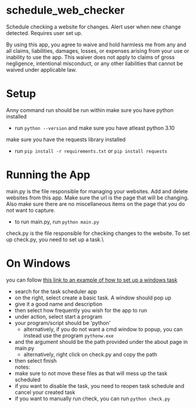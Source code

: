 # schedule_web_checker
Schedule checking a website for changes. Alert user when new change detected. Requires user set up. 

By using this app, you agree to waive and hold harmless me from any and all claims, liabilities, damages, losses, or expenses arising from your use or inability to use the app. This waiver does not apply to claims of gross negligence, intentional misconduct, or any other liabilities that cannot be waived under applicable law.


# Setup
Anny command run should be run within 
make sure you have python installed
- run `python --version` and make sure you have atleast python 3.10

make sure you have the requests library installed
- run  `pip install -r requirements.txt` or `pip install requests`

# Running the App 
main.py is the file responsible for managing your websites. Add and delete websites from this app. Make sure the url is the page that will be changing. Also make sure there are no miscellaneous items on the page that you do not want to capture. 
* to run main.py, run `python main.py`

check.py is the file responsible for checking changes to the website. To set up check.py, you need to set up a task.\
# On Windows
you can follow [this link to an example of how to set up a windows task](https://community.esri.com/t5/python-documents/schedule-a-python-script-using-windows-task/ta-p/915861)
* search for the task scheduler app
* on the right, select create a basic task. A window should pop up
* give it a good name and description
* then select how frequently you wish for the app to run
* under action, select start a program
* your program/script should be 'python'
    * alternatively, if you do not want a cmd window to popup, you can instead use the program `pythonw.exe`
* and the argument should be the path provided under the about page in main.py
    * alternatively, right click on check.py and copy the path
* then select finish\
notes:
* make sure to not move these files as that will mess up the task scheduled
* if you want to disable the task, you need to reopen task schedule and cancel your created task
* if you want to manually run check, you can run `python check.py`
